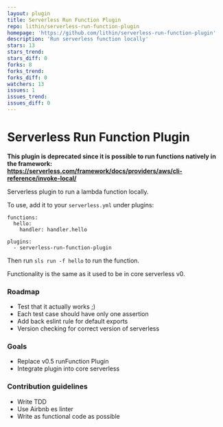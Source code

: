 ```yaml
---
layout: plugin
title: Serverless Run Function Plugin
repo: lithin/serverless-run-function-plugin
homepage: 'https://github.com/lithin/serverless-run-function-plugin'
description: 'Run serverless function locally'
stars: 13
stars_trend: 
stars_diff: 0
forks: 8
forks_trend: 
forks_diff: 0
watchers: 13
issues: 1
issues_trend: 
issues_diff: 0
---
```



# Serverless Run Function Plugin

**This plugin is deprecated since it is possible to run functions natively in the framework: https://serverless.com/framework/docs/providers/aws/cli-reference/invoke-local/**

Serverless plugin to run a lambda function locally.

To use, add it to your `serverless.yml` under plugins:

```
functions:
  hello:
    handler: handler.hello

plugins:
  - serverless-run-function-plugin
```

Then run `sls run -f hello` to run the function.

Functionality is the same as it used to be in core serverless v0.

### Roadmap
- Test that it actually works ;)
- Each test case should have only one assertion
- Add back eslint rule for default exports
- Version checking for correct version of serverless

### Goals
- Replace v0.5 runFunction Plugin
- Integrate plugin into core serverless

### Contribution guidelines
- Write TDD
- Use Airbnb es linter
- Write as functional code as possible

